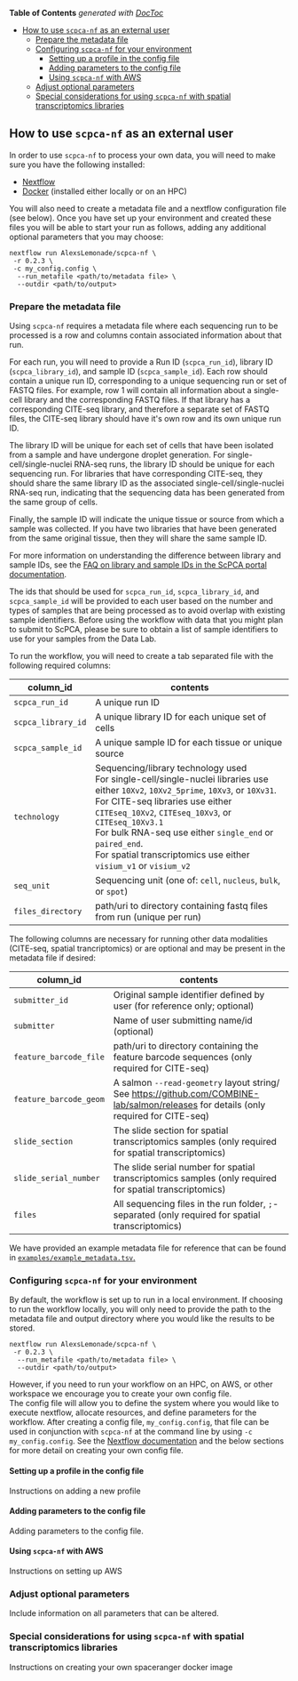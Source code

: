<!-- START doctoc generated TOC please keep comment here to allow auto update -->
<!-- DON'T EDIT THIS SECTION, INSTEAD RE-RUN doctoc TO UPDATE -->
**Table of Contents**  *generated with [DocToc](https://github.com/thlorenz/doctoc)*

- [How to use `scpca-nf` as an external user](#how-to-use-scpca-nf-as-an-external-user)
  - [Prepare the metadata file](#prepare-the-metadata-file)
  - [Configuring `scpca-nf` for your environment](#configuring-scpca-nf-for-your-environment)
    - [Setting up a profile in the config file](#setting-up-a-profile-in-the-config-file)
    - [Adding parameters to the config file](#adding-parameters-to-the-config-file)
    - [Using `scpca-nf` with AWS](#using-scpca-nf-with-aws)
  - [Adjust optional parameters](#adjust-optional-parameters)
  - [Special considerations for using `scpca-nf` with spatial transcriptomics libraries](#special-considerations-for-using-scpca-nf-with-spatial-transcriptomics-libraries)

<!-- END doctoc generated TOC please keep comment here to allow auto update -->

## How to use `scpca-nf` as an external user 

In order to use `scpca-nf` to process your own data, you will need to make sure you have the following installed: 

- [Nextflow](https://www.nextflow.io/docs/latest/getstarted.html#installation)
- [Docker](https://docs.docker.com/get-started/#download-and-install-docker) (installed either locally or on an HPC)

You will also need to create a metadata file and a nextflow configuration file (see below).
Once you have set up your environment and created these files you will be able to start your run as follows, adding any additional optional parameters that you may choose: 

```
nextflow run AlexsLemonade/scpca-nf \
 -r 0.2.3 \
 -c my_config.config \
  --run_metafile <path/to/metadata file> \
  --outdir <path/to/output>
```

### Prepare the metadata file 

Using `scpca-nf` requires a metadata file where each sequencing run to be processed is a row and columns contain associated information about that run. 

For each run, you will need to provide a Run ID (`scpca_run_id`), library ID (`scpca_library_id`), and sample ID (`scpca_sample_id`). 
Each row should contain a unique run ID, corresponding to a unique sequencing run or set of FASTQ files. 
For example, row 1 will contain all information about a single-cell library and the corresponding FASTQ files. 
If that library has a corresponding CITE-seq library, and therefore a separate set of FASTQ files, the CITE-seq library should have it's own row and its own unique run ID. 

The library ID will be unique for each set of cells that have been isolated from a sample and have undergone droplet generation. 
For single-cell/single-nuclei RNA-seq runs, the library ID should be unique for each sequencing run.
For libraries that have corresponding CITE-seq, they should share the same library ID as the associated single-cell/single-nuclei RNA-seq run, indicating that the sequencing data has been generated from the same group of cells. 

Finally, the sample ID will indicate the unique tissue or source from which a sample was collected. 
If you have two libraries that have been generated from the same original tissue, then they will share the same sample ID. 

For more information on understanding the difference between library and sample IDs, see the [FAQ on library and sample IDs in the ScPCA portal documentation](https://scpca.readthedocs.io/en/latest/faq.html#what-is-the-difference-between-samples-and-libraries). 

The ids that should be used for `scpca_run_id`, `scpca_library_id`, and `scpca_sample_id` will be provided to each user based on the number and types of samples that are being processed as to avoid overlap with existing sample identifiers. 
Before using the workflow with data that you might plan to submit to ScPCA, please be sure to obtain a list of sample identifiers to use for your samples from the Data Lab. 

To run the workflow, you will need to create a tab separated file with the following required columns: 

| column_id       | contents                                                       |
|-----------------|----------------------------------------------------------------|
| `scpca_run_id`    | A unique run ID                                              |
| `scpca_library_id`| A unique library ID for each unique set of cells             |
| `scpca_sample_id` | A unique sample ID for each tissue or unique source          |
| `technology`      | Sequencing/library technology used <br> For single-cell/single-nuclei libraries use either `10Xv2`, `10Xv2_5prime`, `10Xv3`, or `10Xv31`. <br> For CITE-seq libraries use either `CITEseq_10Xv2`, `CITEseq_10Xv3`, or `CITEseq_10Xv3.1` <br> For bulk RNA-seq use either `single_end` or `paired_end`. <br> For spatial transcriptomics use either `visium_v1` or `visium_v2`      |
| `seq_unit`        | Sequencing unit (one of: `cell`, `nucleus`, `bulk`, or `spot`)|
| `files_directory` | path/uri to directory containing fastq files from run (unique per run) |

The following columns are necessary for running other data modalities (CITE-seq, spatial trancriptomics) or are optional and may be present in the metadata file if desired: 

| column_id       | contents                                                       |
|-----------------|----------------------------------------------------------------|
| `submitter_id`    | Original sample identifier defined by user (for reference only; optional)|
| `submitter`       | Name of user submitting name/id  (optional)                  |
| `feature_barcode_file`| path/uri to directory containing the feature barcode sequences (only required for CITE-seq)  |	
| `feature_barcode_geom`| A salmon `--read-geometry` layout string/ See https://github.com/COMBINE-lab/salmon/releases for details (only required for CITE-seq) |
| `slide_section`   | The slide section for spatial transcriptomics samples (only required for spatial transcriptomics) |
| `slide_serial_number`| The slide serial number for spatial transcriptomics samples (only required for spatial transcriptomics)   |
| `files`           | All sequencing files in the run folder, `;`-separated (only required for spatial transcriptomics)  |

We have provided an example metadata file for reference that can be found in [`examples/example_metadata.tsv`.](examples/example_metadata.tsv)

### Configuring `scpca-nf` for your environment

By default, the workflow is set up to run in a local environment. 
If choosing to run the workflow locally, you will only need to provide the path to the metadata file and output directory where you would like the results to be stored. 

```
nextflow run AlexsLemonade/scpca-nf \
 -r 0.2.3 \
  --run_metafile <path/to/metadata file> \
  --outdir <path/to/output>
```

However, if you need to run your workflow on an HPC, on AWS, or other workspace we encourage you to create your own config file.  
The config file will allow you to define the system where you would like to execute nextflow, allocate resources, and define parameters for the workflow. 
After creating a config file, `my_config.config`, that file can be used in conjunction with `scpca-nf` at the command line by using `-c my_config.config`. 
See the [Nextflow documentation](https://www.nextflow.io/docs/latest/config.html) and the below sections for more detail on creating your own config file. 

#### Setting up a profile in the config file
Instructions on adding a new profile

#### Adding parameters to the config file
Adding parameters to the config file. 

#### Using `scpca-nf` with AWS
Instructions on setting up AWS

### Adjust optional parameters

Include information on all parameters that can be altered. 

### Special considerations for using `scpca-nf` with spatial transcriptomics libraries 

Instructions on creating your own spaceranger docker image
